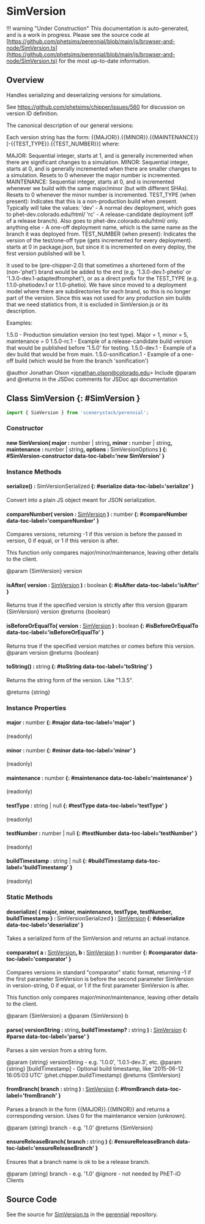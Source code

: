 # SimVersion

!!! warning "Under Construction"
    This documentation is auto-generated, and is a work in progress. Please see the source code at
    [https://github.com/phetsims/perennial/blob/main/js/browser-and-node/SimVersion.ts](https://github.com/phetsims/perennial/blob/main/js/browser-and-node/SimVersion.ts) for the most up-to-date information.

## Overview

Handles serializing and deserializing versions for simulations.

See https://github.com/phetsims/chipper/issues/560 for discussion on version ID definition.

The canonical description of our general versions:

Each version string has the form: {{MAJOR}}.{{MINOR}}.{{MAINTENANCE}}[-{{TEST_TYPE}}.{{TEST_NUMBER}}] where:

MAJOR: Sequential integer, starts at 1, and is generally incremented when there are significant changes to a simulation.
MINOR: Sequential integer, starts at 0, and is generally incremented when there are smaller changes to a simulation.
  Resets to 0 whenever the major number is incremented.
MAINTENANCE: Sequential integer, starts at 0, and is incremented whenever we build with the same major/minor (but with different SHAs).
  Resets to 0 whenever the minor number is incremented.
TEST_TYPE (when present): Indicates that this is a non-production build when present. Typically will take the values:
  'dev' - A normal dev deployment, which goes to phet-dev.colorado.edu/html/
  'rc' -  A release-candidate deployment (off of a release branch). Also goes to phet-dev.colorado.edu/html/ only.
  anything else - A one-off deployment name, which is the same name as the branch it was deployed from.
TEST_NUMBER (when present): Indicates the version of the test/one-off type (gets incremented for every deployment).
  starts at 0 in package.json, but since it is incremented on every deploy, the first version published will be 1.

It used to be (pre-chipper-2.0) that sometimes a shortened form of the (non-'phet') brand would be added to the end
(e.g. '1.3.0-dev.1-phetio' or '1.3.0-dev.1-adaptedfromphet'), or as a direct prefix for the TEST_TYPE (e.g.
1.1.0-phetiodev.1 or 1.1.0-phetio). We have since moved to a deployment model where there are
subdirectories for each brand, so this is no longer part of the version. Since this was not used for any production sim
builds that we need statistics from, it is excluded in SimVersion.js or its description.

Examples:

1.5.0                - Production simulation version (no test type). Major = 1, minor = 5, maintenance = 0
1.5.0-rc.1           - Example of a release-candidate build version that would be published before '1.5.0' for testing.
1.5.0-dev.1          - Example of a dev build that would be from main.
1.5.0-sonification.1 - Example of a one-off build (which would be from the branch 'sonification')

@author Jonathan Olson &lt;jonathan.olson@colorado.edu&gt;
Include @param and @returns in the JSDoc comments for JSDoc api documentation

## Class SimVersion {: #SimVersion }


```js
import { SimVersion } from 'scenerystack/perennial';
```
### Constructor

#### new SimVersion( major : <span style="font-weight: 400;"><span style="color: hsla(calc(var(--md-hue) + 180deg),80%,40%,1);">number</span> | <span style="color: hsla(calc(var(--md-hue) + 180deg),80%,40%,1);">string</span></span>, minor : <span style="font-weight: 400;"><span style="color: hsla(calc(var(--md-hue) + 180deg),80%,40%,1);">number</span> | <span style="color: hsla(calc(var(--md-hue) + 180deg),80%,40%,1);">string</span></span>, maintenance : <span style="font-weight: 400;"><span style="color: hsla(calc(var(--md-hue) + 180deg),80%,40%,1);">number</span> | <span style="color: hsla(calc(var(--md-hue) + 180deg),80%,40%,1);">string</span></span>, options : <span style="font-weight: 400;">SimVersionOptions</span> ) {: #SimVersion-constructor data-toc-label='new SimVersion' }

### Instance Methods

#### serialize() : <span style="font-weight: 400;">SimVersionSerialized</span> {: #serialize data-toc-label='serialize' }

Convert into a plain JS object meant for JSON serialization.

#### compareNumber( version : <span style="font-weight: 400;">[SimVersion](../perennial/SimVersion.md)</span> ) : <span style="font-weight: 400;"><span style="color: hsla(calc(var(--md-hue) + 180deg),80%,40%,1);">number</span></span> {: #compareNumber data-toc-label='compareNumber' }

Compares versions, returning -1 if this version is before the passed in version, 0 if equal, or 1 if this version
is after.

This function only compares major/minor/maintenance, leaving other details to the client.

@param {SimVersion} version

#### isAfter( version : <span style="font-weight: 400;">[SimVersion](../perennial/SimVersion.md)</span> ) : <span style="font-weight: 400;"><span style="color: hsla(calc(var(--md-hue) + 180deg),80%,40%,1);">boolean</span></span> {: #isAfter data-toc-label='isAfter' }

Returns true if the specified version is strictly after this version
@param {SimVersion} version
@returns {boolean}

#### isBeforeOrEqualTo( version : <span style="font-weight: 400;">[SimVersion](../perennial/SimVersion.md)</span> ) : <span style="font-weight: 400;"><span style="color: hsla(calc(var(--md-hue) + 180deg),80%,40%,1);">boolean</span></span> {: #isBeforeOrEqualTo data-toc-label='isBeforeOrEqualTo' }

Returns true if the specified version matches or comes before this version.
@param version
@returns {boolean}

#### toString() : <span style="font-weight: 400;"><span style="color: hsla(calc(var(--md-hue) + 180deg),80%,40%,1);">string</span></span> {: #toString data-toc-label='toString' }

Returns the string form of the version. Like "1.3.5".

@returns {string}

### Instance Properties

#### major : <span style="font-weight: 400;"><span style="color: hsla(calc(var(--md-hue) + 180deg),80%,40%,1);">number</span></span> {: #major data-toc-label='major' }

(readonly)

#### minor : <span style="font-weight: 400;"><span style="color: hsla(calc(var(--md-hue) + 180deg),80%,40%,1);">number</span></span> {: #minor data-toc-label='minor' }

(readonly)

#### maintenance : <span style="font-weight: 400;"><span style="color: hsla(calc(var(--md-hue) + 180deg),80%,40%,1);">number</span></span> {: #maintenance data-toc-label='maintenance' }

(readonly)

#### testType : <span style="font-weight: 400;"><span style="color: hsla(calc(var(--md-hue) + 180deg),80%,40%,1);">string</span> | <span style="color: hsla(calc(var(--md-hue) + 180deg),80%,40%,1);">null</span></span> {: #testType data-toc-label='testType' }

(readonly)

#### testNumber : <span style="font-weight: 400;"><span style="color: hsla(calc(var(--md-hue) + 180deg),80%,40%,1);">number</span> | <span style="color: hsla(calc(var(--md-hue) + 180deg),80%,40%,1);">null</span></span> {: #testNumber data-toc-label='testNumber' }

(readonly)

#### buildTimestamp : <span style="font-weight: 400;"><span style="color: hsla(calc(var(--md-hue) + 180deg),80%,40%,1);">string</span> | <span style="color: hsla(calc(var(--md-hue) + 180deg),80%,40%,1);">null</span></span> {: #buildTimestamp data-toc-label='buildTimestamp' }

(readonly)

### Static Methods

#### deserialize( { major, minor, maintenance, testType, testNumber, buildTimestamp } : <span style="font-weight: 400;">SimVersionSerialized</span> ) : <span style="font-weight: 400;">[SimVersion](../perennial/SimVersion.md)</span> {: #deserialize data-toc-label='deserialize' }

Takes a serialized form of the SimVersion and returns an actual instance.

#### comparator( a : <span style="font-weight: 400;">[SimVersion](../perennial/SimVersion.md)</span>, b : <span style="font-weight: 400;">[SimVersion](../perennial/SimVersion.md)</span> ) : <span style="font-weight: 400;"><span style="color: hsla(calc(var(--md-hue) + 180deg),80%,40%,1);">number</span></span> {: #comparator data-toc-label='comparator' }

Compares versions in standard "comparator" static format, returning -1 if the first parameter SimVersion is
before the second parameter SimVersion in version-string, 0 if equal, or 1 if the first parameter SimVersion is
after.

This function only compares major/minor/maintenance, leaving other details to the client.

@param {SimVersion} a
@param {SimVersion} b

#### parse( versionString : <span style="font-weight: 400;"><span style="color: hsla(calc(var(--md-hue) + 180deg),80%,40%,1);">string</span></span>, buildTimestamp? : <span style="font-weight: 400;"><span style="color: hsla(calc(var(--md-hue) + 180deg),80%,40%,1);">string</span></span> ) : <span style="font-weight: 400;">[SimVersion](../perennial/SimVersion.md)</span> {: #parse data-toc-label='parse' }

Parses a sim version from a string form.

@param {string} versionString - e.g. '1.0.0', '1.0.1-dev.3', etc.
@param {string} [buildTimestamp] - Optional build timestamp, like '2015-06-12 16:05:03 UTC' (phet.chipper.buildTimestamp)
@returns {SimVersion}

#### fromBranch( branch : <span style="font-weight: 400;"><span style="color: hsla(calc(var(--md-hue) + 180deg),80%,40%,1);">string</span></span> ) : <span style="font-weight: 400;">[SimVersion](../perennial/SimVersion.md)</span> {: #fromBranch data-toc-label='fromBranch' }

Parses a branch in the form {{MAJOR}}.{{MINOR}} and returns a corresponding version. Uses 0 for the maintenance version (unknown).

@param {string} branch - e.g. '1.0'
@returns {SimVersion}

#### ensureReleaseBranch( branch : <span style="font-weight: 400;"><span style="color: hsla(calc(var(--md-hue) + 180deg),80%,40%,1);">string</span></span> ) {: #ensureReleaseBranch data-toc-label='ensureReleaseBranch' }

Ensures that a branch name is ok to be a release branch.

@param {string} branch - e.g. '1.0'
@ignore - not needed by PhET-iO Clients



## Source Code

See the source for [SimVersion.ts](https://github.com/phetsims/perennial/blob/main/js/browser-and-node/SimVersion.ts) in the [perennial](https://github.com/phetsims/perennial) repository.
